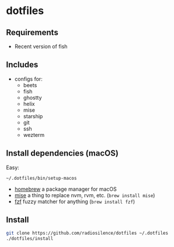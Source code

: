 # dotfiles

## Requirements

- Recent version of fish

## Includes

- configs for:
  - beets
  - fish
  - ghostty
  - helix
  - mise
  - starship
  - git
  - ssh
  - wezterm

## Install dependencies (macOS)

Easy:

```
~/.dotfiles/bin/setup-macos
```

- [homebrew](https://brew.sh/) a package manager for macOS
- [mise](https://mise.jdx.dev) a thing to replace nvm, rvm, etc. (`brew install mise`)
- [fzf](https://github.com/junegunn/fzf) fuzzy matcher for anything (`brew install fzf`)

## Install

```sh
git clone https://github.com/radiosilence/dotfiles ~/.dotfiles
./dotfiles/install
```
